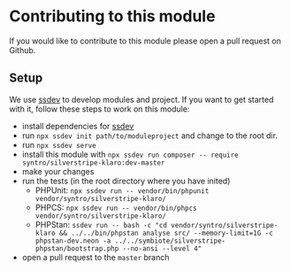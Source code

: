 # Contributing to this module

If you would like to contribute to this module please open a pull request on Github.

## Setup
We use [ssdev](https://github.com/syntro-opensource/ssdev) to develop modules
and project. If you want to get started with it, follow these steps to work
on this module:

- install dependencies for [ssdev](https://github.com/syntro-opensource/ssdev)
- run `npx ssdev init path/to/moduleproject` and change to the root dir.
- run `npx ssdev serve`
- install this module with `npx ssdev run composer -- require syntro/silverstripe-klaro:dev-master`
- make your changes
- run the tests (in the root directory where you have inited)
  - PHPUnit: `npx ssdev run -- vendor/bin/phpunit vendor/syntro/silverstripe-klaro/`
  - PHPCS: `npx ssdev run -- vendor/bin/phpcs vendor/syntro/silverstripe-klaro/`
  - PHPStan: `ssdev run -- bash -c "cd vendor/syntro/silverstripe-klaro && ../../bin/phpstan analyse src/ --memory-limit=1G -c phpstan-dev.neon -a ../../symbiote/silverstripe-phpstan/bootstrap.php --no-ansi --level 4"`
- open a pull request to the `master` branch
